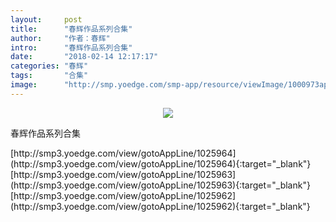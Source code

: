 ```yaml
---
layout:     post
title:      "春辉作品系列合集"
author:     "作者：春辉"
intro:      "春辉作品系列合集"
date:       "2018-02-14 12:17:17"
categories: "春辉"
tags:       "合集"
image:      "http://smp.yoedge.com/smp-app/resource/viewImage/1000973appline.png"
---
```

<div style="text-align: center">
<p><img src="http://smp.yoedge.com/smp-app/resource/viewImage/1000973appline.png"/></p>
</div>
<p class="post-meta">
<span>春辉作品系列合集</span>
</p>
[http://smp3.yoedge.com/view/gotoAppLine/1025964](http://smp3.yoedge.com/view/gotoAppLine/1025964){:target="_blank"}
[http://smp3.yoedge.com/view/gotoAppLine/1025963](http://smp3.yoedge.com/view/gotoAppLine/1025963){:target="_blank"}
[http://smp3.yoedge.com/view/gotoAppLine/1025962](http://smp3.yoedge.com/view/gotoAppLine/1025962){:target="_blank"}


